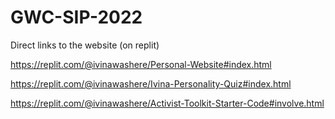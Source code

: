 # GWC-SIP-2022

Direct links to the website (on replit)

https://replit.com/@ivinawashere/Personal-Website#index.html

https://replit.com/@ivinawashere/Ivina-Personality-Quiz#index.html 

https://replit.com/@ivinawashere/Activist-Toolkit-Starter-Code#involve.html
